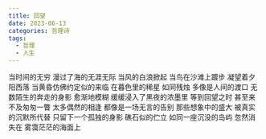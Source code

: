 ```yaml
---
title: 回望
date: 2023-06-13
categories: 哲理诗
tags:
  - 哲理
  - 人生
---
```


当时间的无穷
漫过了海的无涯无际
当风的白浪掀起
当鸟在沙滩上踱步
凝望着夕阳西落<!--more-->
当黄昏仿佛约定似的来临
在暮色里的稀星
如同残烛
多像是人间的渡口
无数陌生的奔走的身影
愈渐地模糊
缓缓浸入了黑夜的浓墨里
等到回望之时
甚至来不及匆匆一瞥
太多偶然的相逢
都像是一场无言的告别
那些想象中的盛大
被真实的沉默所代替
只留下一个孤独的身影
礁石似的伫立
如同一座沉没的岛屿
忽然消失在
雾霭茫茫的海面上